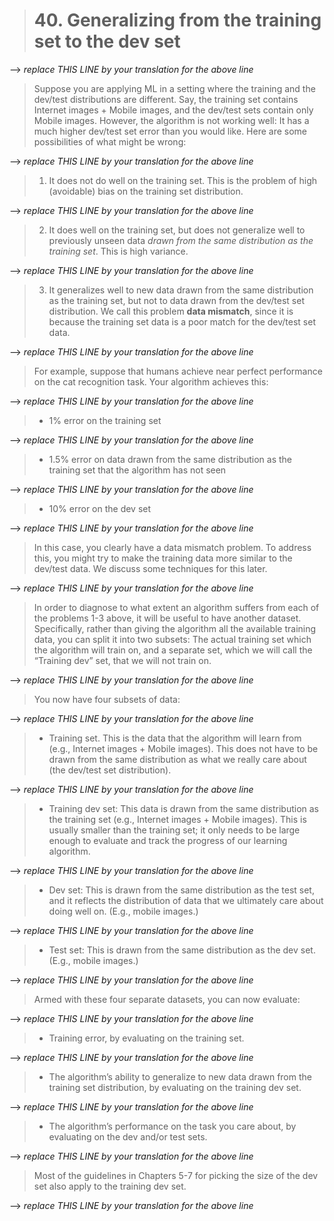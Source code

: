 > # 40. Generalizing from the training set to the dev set

--> _replace THIS LINE by your translation for the above line_


> Suppose you are applying ML in a setting where the training and the dev/test distributions are different. Say, the training set contains Internet images + Mobile images, and the dev/test sets contain only Mobile images. However, the algorithm is not working well: It has a much higher dev/test set error than you would like. Here are some possibilities of what might be wrong:

--> _replace THIS LINE by your translation for the above line_


> 1. It does not do well on the training set. This is the problem of high (avoidable) bias on the training set distribution.

--> _replace THIS LINE by your translation for the above line_


> 2. It does well on the training set, but does not generalize well to previously unseen data *drawn from the same distribution as the training set*.​ This is high variance.

--> _replace THIS LINE by your translation for the above line_


> 3. It generalizes well to new data drawn from the same distribution as the training set, but not to data drawn from the dev/test set distribution. We call this problem ​**data mismatch​**, since it is because the training set data is a poor match for the dev/test set data.

--> _replace THIS LINE by your translation for the above line_


> For example, suppose that humans achieve near perfect performance on the cat recognition task. Your algorithm achieves this:

--> _replace THIS LINE by your translation for the above line_


> * 1% error on the training set

--> _replace THIS LINE by your translation for the above line_


> * 1.5% error on data drawn from the same distribution as the training set that the algorithm has not seen

--> _replace THIS LINE by your translation for the above line_


> * 10% error on the dev set

--> _replace THIS LINE by your translation for the above line_


> In this case, you clearly have a data mismatch problem. To address this, you might try to make the training data more similar to the dev/test data. We discuss some techniques for this later.

--> _replace THIS LINE by your translation for the above line_


> In order to diagnose to what extent an algorithm suffers from each of the problems 1-3 above, it will be useful to have another dataset. Specifically, rather than giving the algorithm all the available training data, you can split it into two subsets: The actual training set which the algorithm will train on, and a separate set, which we will call the “Training dev” set, that we will not train on.

--> _replace THIS LINE by your translation for the above line_


> You now have four subsets of data:

--> _replace THIS LINE by your translation for the above line_


> * Training set. This is the data that the algorithm will learn from (e.g., Internet images + Mobile images). This does not have to be drawn from the same distribution as what we really care about (the dev/test set distribution).

--> _replace THIS LINE by your translation for the above line_


> * Training dev set: This data is drawn from the same distribution as the training set (e.g., Internet images + Mobile images). This is usually smaller than the training set; it only needs to be large enough to evaluate and track the progress of our learning algorithm.

--> _replace THIS LINE by your translation for the above line_


> * Dev set: This is drawn from the same distribution as the test set, and it reflects the distribution of data that we ultimately care about doing well on. (E.g., mobile images.)

--> _replace THIS LINE by your translation for the above line_


> * Test set: This is drawn from the same distribution as the dev set. (E.g., mobile images.)

--> _replace THIS LINE by your translation for the above line_


> Armed with these four separate datasets, you can now evaluate:

--> _replace THIS LINE by your translation for the above line_


> * Training error, by evaluating on the training set.

--> _replace THIS LINE by your translation for the above line_


> * The algorithm’s ability to generalize to new data drawn from the training set distribution, by evaluating on the training dev set.

--> _replace THIS LINE by your translation for the above line_


> * The algorithm’s performance on the task you care about, by evaluating on the dev and/or test sets.

--> _replace THIS LINE by your translation for the above line_


> Most of the guidelines in Chapters 5-7 for picking the size of the dev set also apply to the training dev set.

--> _replace THIS LINE by your translation for the above line_

